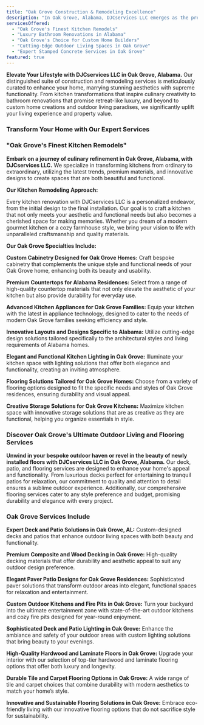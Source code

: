 ```yaml
---
title: "Oak Grove Construction & Remodeling Excellence"
description: "In Oak Grove, Alabama, DJCservices LLC emerges as the premier choice for transformative construction and remodeling services. Our dedication to reimagining homes with custom kitchen designs, luxurious bathroom upgrades, and innovative outdoor solutions ensures every space becomes a testament to luxury and functional beauty."
servicesOffered:
  - "Oak Grove's Finest Kitchen Remodels"
  - "Luxury Bathroom Renovations in Alabama"
  - "Oak Grove's Choice for Custom Home Builders"
  - "Cutting-Edge Outdoor Living Spaces in Oak Grove"
  - "Expert Stamped Concrete Services in Oak Grove"
featured: true
---
```


**Elevate Your Lifestyle with DJCservices LLC in Oak Grove, Alabama.** Our distinguished suite of construction and remodeling services is meticulously curated to enhance your home, marrying stunning aesthetics with supreme functionality. From kitchen transformations that inspire culinary creativity to bathroom renovations that promise retreat-like luxury, and beyond to custom home creations and outdoor living paradises, we significantly uplift your living experience and property value.

### Transform Your Home with Our Expert Services

### "Oak Grove's Finest Kitchen Remodels"

**Embark on a journey of culinary refinement in Oak Grove, Alabama, with DJCservices LLC.** We specialize in transforming kitchens from ordinary to extraordinary, utilizing the latest trends, premium materials, and innovative designs to create spaces that are both beautiful and functional.

**Our Kitchen Remodeling Approach:**

Every kitchen renovation with DJCservices LLC is a personalized endeavor, from the initial design to the final installation. Our goal is to craft a kitchen that not only meets your aesthetic and functional needs but also becomes a cherished space for making memories. Whether you dream of a modern gourmet kitchen or a cozy farmhouse style, we bring your vision to life with unparalleled craftsmanship and quality materials.

**Our Oak Grove Specialties Include:**

**Custom Cabinetry Designed for Oak Grove Homes:** Craft bespoke cabinetry that complements the unique style and functional needs of your Oak Grove home, enhancing both its beauty and usability.

**Premium Countertops for Alabama Residences:** Select from a range of high-quality countertop materials that not only elevate the aesthetic of your kitchen but also provide durability for everyday use.

**Advanced Kitchen Appliances for Oak Grove Families:** Equip your kitchen with the latest in appliance technology, designed to cater to the needs of modern Oak Grove families seeking efficiency and style.

**Innovative Layouts and Designs Specific to Alabama:** Utilize cutting-edge design solutions tailored specifically to the architectural styles and living requirements of Alabama homes.

**Elegant and Functional Kitchen Lighting in Oak Grove:** Illuminate your kitchen space with lighting solutions that offer both elegance and functionality, creating an inviting atmosphere.

**Flooring Solutions Tailored for Oak Grove Homes:** Choose from a variety of flooring options designed to fit the specific needs and styles of Oak Grove residences, ensuring durability and visual appeal.

**Creative Storage Solutions for Oak Grove Kitchens:** Maximize kitchen space with innovative storage solutions that are as creative as they are functional, helping you organize essentials in style.

### Discover Oak Grove's Ultimate Outdoor Living and Flooring Services

**Unwind in your bespoke outdoor haven or revel in the beauty of newly installed floors with DJCservices LLC in Oak Grove, Alabama.** Our deck, patio, and flooring services are designed to enhance your home's appeal and functionality. From luxurious decks perfect for entertaining to tranquil patios for relaxation, our commitment to quality and attention to detail ensures a sublime outdoor experience. Additionally, our comprehensive flooring services cater to any style preference and budget, promising durability and elegance with every project.

### Oak Grove Services Include

**Expert Deck and Patio Solutions in Oak Grove, AL:** Custom-designed decks and patios that enhance outdoor living spaces with both beauty and functionality.

**Premium Composite and Wood Decking in Oak Grove:** High-quality decking materials that offer durability and aesthetic appeal to suit any outdoor design preference.

**Elegant Paver Patio Designs for Oak Grove Residences:** Sophisticated paver solutions that transform outdoor areas into elegant, functional spaces for relaxation and entertainment.

**Custom Outdoor Kitchens and Fire Pits in Oak Grove:** Turn your backyard into the ultimate entertainment zone with state-of-the-art outdoor kitchens and cozy fire pits designed for year-round enjoyment.

**Sophisticated Deck and Patio Lighting in Oak Grove:** Enhance the ambiance and safety of your outdoor areas with custom lighting solutions that bring beauty to your evenings.

**High-Quality Hardwood and Laminate Floors in Oak Grove:** Upgrade your interior with our selection of top-tier hardwood and laminate flooring options that offer both luxury and longevity.

**Durable Tile and Carpet Flooring Options in Oak Grove:** A wide range of tile and carpet choices that combine durability with modern aesthetics to match your home’s style.

**Innovative and Sustainable Flooring Solutions in Oak Grove:** Embrace eco-friendly living with our innovative flooring options that do not sacrifice style for sustainability.
